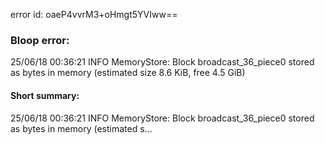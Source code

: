 error id: oaeP4vvrM3+oHmgt5YVIww==
### Bloop error:

25/06/18 00:36:21 INFO MemoryStore: Block broadcast_36_piece0 stored as bytes in memory (estimated size 8.6 KiB, free 4.5 GiB)
#### Short summary: 

25/06/18 00:36:21 INFO MemoryStore: Block broadcast_36_piece0 stored as bytes in memory (estimated s...